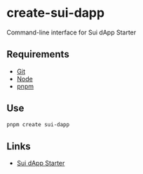 # create-sui-dapp
Command-line interface for Sui dApp Starter

## Requirements

- [Git](https://git-scm.com/downloads)
- [Node](https://nodejs.org/en/download/)
- [pnpm](https://pnpm.io/installation)

## Use

```bash
pnpm create sui-dapp
```

## Links

- [Sui dApp Starter](https://github.com/kkomelin/sui-dapp-starter)
